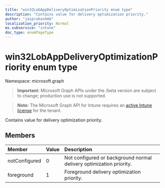 ```yaml
---
title: "win32LobAppDeliveryOptimizationPriority enum type"
description: "Contains value for delivery optimization priority."
author: "jaiprakashmb"
localization_priority: Normal
ms.subservice: "intune"
doc_type: enumPageType
---
```


# win32LobAppDeliveryOptimizationPriority enum type

Namespace: microsoft.graph
> **Important:** Microsoft Graph APIs under the /beta version are subject to change; production use is not supported.

> **Note:** The Microsoft Graph API for Intune requires an [active Intune license](https://go.microsoft.com/fwlink/?linkid=839381) for the tenant.


Contains value for delivery optimization priority.

## Members
|Member|Value|Description|
|:---|:---|:---|
|notConfigured|0|Not configured or background normal delivery optimization priority.|
|foreground|1|Foreground delivery optimization priority.|
